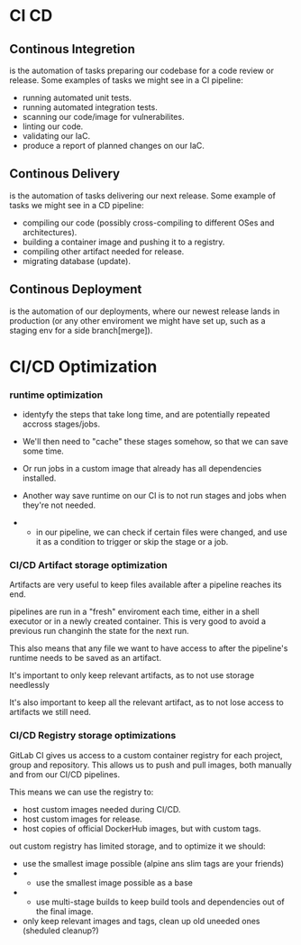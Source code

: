 # CI CD

## Continous Integretion

is the automation of tasks preparing our codebase for a code review or release. Some examples of tasks we might see in a CI pipeline:

- running automated unit tests.
- running automated integration tests.
- scanning our code/image for vulnerabilites.
- linting our code.
- validating our IaC.
- produce a report of planned changes on our IaC.

## Continous Delivery

is the automation of tasks delivering our next release. Some example of tasks we might see in a CD pipeline:

- compiling our code (possibly cross-compiling to different OSes and architectures).
- building a container image and pushing it to a registry.
- compiling other artifact needed for release.
- migrating database (update).

## Continous Deployment

is the automation of our deployments, where our newest release lands in production (or any other enviroment we might have set up, such as a staging env for a side branch[merge]).


# CI/CD Optimization

### runtime optimization

- identyfy the steps that take long time, and are potentially repeated accross stages/jobs.
- We'll then need to "cache" these stages somehow, so that we can save some time.
- Or run jobs in a custom image that already has all dependencies installed.

- Another way save runtime on our CI is to not run stages and jobs when they're not needed.
- - in our pipeline, we can check if certain files were changed, and use it as a condition to trigger or skip the stage or a job.

### CI/CD Artifact storage optimization

Artifacts are very useful to keep files available after a pipeline reaches its end.

pipelines are run in a "fresh" enviroment each time, either in a shell executor or in a newly created container. This is very good to avoid a previous run changinh the state for the next run.

This also means that any file we want to have access to after the pipeline's runtime needs to be saved as an artifact.

It's important to only keep relevant artifacts, as to not use storage needlessly

It's also important to keep all the relevant artifact, as to not lose access to artifacts we still need.

### CI/CD Registry storage optimizations

GitLab CI gives us access to a custom container registry for each project, group and repository. This allows us to push and pull images, both manually and from our CI/CD pipelines.

This means we can use the registry to:

- host custom images needed during CI/CD.
- host custom images for release.
- host copies of official DockerHub images, but with custom tags.

out custom registry has limited storage, and to optimize it we should:

- use the smallest image possible (alpine ans slim tags are your friends)
- - use the smallest image possible as a base
- - use multi-stage builds to keep build tools and dependencies out of the final image.
- only keep relevant images and tags, clean up old uneeded ones (sheduled cleanup?)
